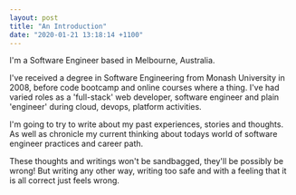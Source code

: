 ```yaml
---
layout: post
title: "An Introduction"
date: "2020-01-21 13:18:14 +1100"
---
```


I'm a Software Engineer based in Melbourne, Australia.

I've received a degree in Software Engineering from Monash University in 2008, before code bootcamp and online courses where a thing.
I've had varied roles as a 'full-stack' web developer, software engineer and plain 'engineer' during cloud, devops, platform activities.

I'm going to try to write about my past experiences, stories and thoughts. As well as chronicle my current thinking about todays world of software engineer practices and career path.

These thoughts and writings won't be sandbagged, they'll be possibly be wrong! But writing any other way, writing too safe and with a feeling that it is all correct just feels wrong.

